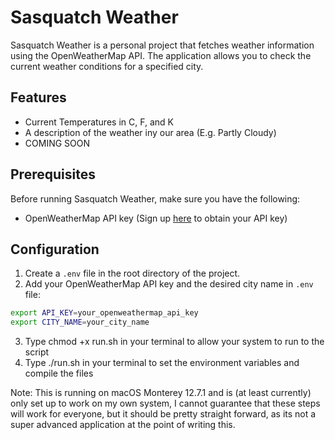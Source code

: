 # Sasquatch Weather

Sasquatch Weather is a personal project that fetches weather information using the OpenWeatherMap API. The application allows you to check the current weather conditions for a specified city.

## Features

- Current Temperatures in C, F, and K
- A description of the weather iny our area (E.g. Partly Cloudy)
- COMING SOON

## Prerequisites

Before running Sasquatch Weather, make sure you have the following:

- OpenWeatherMap API key (Sign up [here](https://openweathermap.org/) to obtain your API key)

## Configuration

1. Create a `.env` file in the root directory of the project.
2. Add your OpenWeatherMap API key and the desired city name in `.env` file:

```bash
export API_KEY=your_openweathermap_api_key
export CITY_NAME=your_city_name
```

3. Type chmod +x run.sh in your terminal to allow your system to run to the script
4. Type ./run.sh in your terminal to set the environment variables and compile the files

Note: This is running on macOS Monterey 12.7.1 and is (at least currently) only set up to work on my own system, I cannot guarantee that these steps will work for everyone, but it should be pretty straight forward, as its not a super advanced application at the point of writing this.